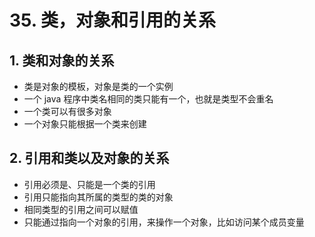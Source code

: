 # 35. 类，对象和引用的关系

## 1. 类和对象的关系
- 类是对象的模板，对象是类的一个实例
- 一个 java 程序中类名相同的类只能有一个，也就是类型不会重名
- 一个类可以有很多对象
- 一个对象只能根据一个类来创建

## 2. 引用和类以及对象的关系
- 引用必须是、只能是一个类的引用
- 引用只能指向其所属的类型的类的对象
- 相同类型的引用之间可以赋值
- 只能通过指向一个对象的引用，来操作一个对象，比如访问某个成员变量
